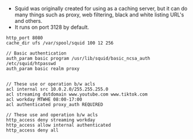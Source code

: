 - Squid was originally created for using as a caching server, but it can do many things such as proxy, web filtering, black and white listing URL's and others.
- It runs on port 3128 by default.

```
http_port 8080
cache_dir ufs /var/spool/squid 100 12 256

// Basic authentication
auth_param basic program /usr/lib/squid/basic_ncsa_auth /etc/squid/htpasswd
auth_param basic realm proxy


// These use or operation b/w acls
acl internal src 10.0.2.0/255.255.255.0
acl streaming dstdomain www.youtube.com www.tiktok.com
acl workday MTWHE 08:00-17:00
acl authenticated proxy_auth REQUIRED

// These use and operation b/w acls
http_access deny streaming workday
http_access allow internal authenticated
http_access deny all
```


